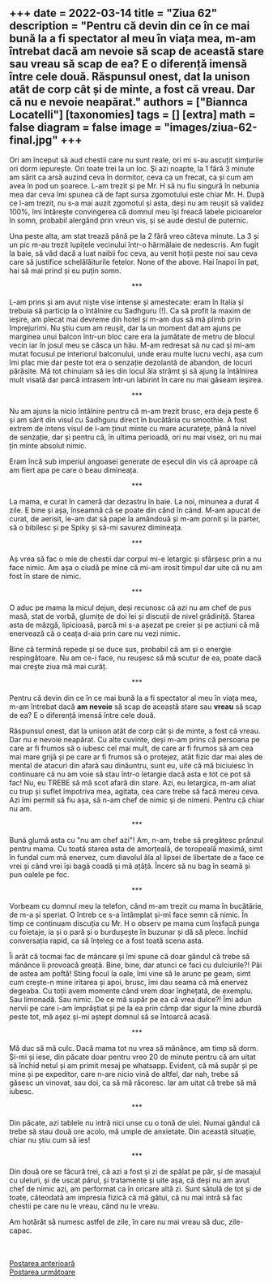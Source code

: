 
+++
date = 2022-03-14
title = "Ziua 62"
description = "Pentru că devin din ce în ce mai bună la a fi spectator al meu în viața mea, m-am întrebat dacă am nevoie să scap de această stare sau vreau să scap de ea? E o diferență imensă între cele două. Răspunsul onest, dat la unison atât de corp cât și de minte, a fost că vreau. Dar că nu e nevoie neapărat."
authors = ["Biannca Locatelli"]
[taxonomies]
tags = []
[extra]
math = false
diagram = false
image = "images/ziua-62-final.jpg"
+++
---

Ori am început să aud chestii care nu sunt reale, ori mi s-au ascuțit simțurile ori dorm iepurește. Ori toate trei la un loc. Și azi noapte, la 1 fără 3 minute am sărit ca arsă auzind ceva în dormitor, ceva ca un frecat, ca și cum am avea în pod un șoarece. L-am trezit și pe Mr. H să nu fiu singură în nebunia mea dar ceva îmi spunea că de fapt sursa zgomotului este chiar Mr. H. După ce l-am trezit, nu s-a mai auzit zgomotul și asta, deși nu am reușit să validez 100%, îmi întărește convingerea că domnul meu își freacă labele picioarelor în somn, probabil alergând prin vreun vis, și se aude destul de puternic.

Una peste alta, am stat trează până pe la 2 fără vreo câteva minute. La 3 și un pic m-au trezit lupițele vecinului într-o hărmălaie de nedescris. Am fugit la baie, să văd dacă a luat naibii foc ceva, au venit hoții peste noi sau ceva care să justifice schelălăiturile fetelor. None of the above. Hai înapoi în pat, hai să mai prind și eu puțin somn.

<p style="text-align: center;">***</p>

L-am prins și am avut niște vise intense și amestecate: eram în Italia și trebuia să particip la o întâlnire cu Sadhguru (!). Ca să profit la maxim de ieșire, am plecat mai devreme din hotel și m-am dus să mă plimb prin împrejurimi. Nu știu cum am reușit, dar la un moment dat am ajuns pe marginea unui balcon într-un bloc care era la jumătate de metru de blocul vecin iar în josul meu se căsca un hău. M-am redresat să nu cad și mi-am mutat focusul pe interiorul balconului, unde erau multe lucru vechi, așa cum îmi plac mie dar peste tot era o senzație dezolantă de abandon, de locuri părăsite. Mă tot chinuiam să ies din locul ăla strâmt și să ajung la întâlnirea mult visată dar parcă intrasem într-un labirint în care nu mai găseam ieșirea.

<p style="text-align: center;">***</p>

Nu am ajuns la nicio întâlnire pentru că m-am trezit brusc, era deja peste 6 și am sărit din visul cu Sadhguru direct în bucătăria cu smoothie. A fost extrem de intens visul de l-am ținut minte cu mare acuratețe, până la nivel de senzație, dar și pentru că, în ultima perioadă, ori nu mai visez, ori nu mai țin minte absolut nimic.

Eram încă sub imperiul angoasei generate de eșecul din vis că aproape că am fiert apa pe care o beau dimineața.

<p style="text-align: center;">***</p>

La mama, e curat în cameră dar dezastru în baie. La noi, minunea a durat 4 zile. E bine și așa, înseamnă că se poate din când în când. M-am apucat de curat, de aerisit, le-am dat să pape la amândouă și m-am pornit și la parter, să o bibilesc și pe Spiky și să-mi savurez dimineața.

<p style="text-align: center;">***</p>

Aș vrea să fac o mie de chestii dar corpul mi-e letargic și sfârșesc prin a nu face nimic. Am așa o ciudă pe mine că mi-am irosit timpul dar uite că nu am fost în stare de nimic.

<p style="text-align: center;">***</p>

O aduc pe mama la micul dejun, deși recunosc că azi nu am chef de pus masă, stat de vorbă, glumițe de doi lei și discuții de nivel grădiniță. Starea asta de mâzgă, lipicioasă, parcă mi s-a așezat pe creier și pe acțiuni că mă enervează că o ceața d-aia prin care nu vezi nimic.

Bine că termină repede și se duce sus, probabil că am și o energie respingătoare. Nu am ce-i face, nu reușesc să mă scutur de ea, poate dacă mai crește ziua mă mai curăț.

<p style="text-align: center;">***</p>

Pentru că devin din ce în ce mai bună la a fi spectator al meu în viața mea, m-am întrebat dacă **am nevoie** să scap de această stare sau **vreau** să scap de ea? E o diferență imensă între cele două.

Răspunsul onest, dat la unison atât de corp cât și de minte, a fost că vreau. Dar nu e nevoie neapărat. Cu alte cuvinte, deși m-am prins că persoana pe care ar fi frumos să o iubesc cel mai mult, de care ar fi frumos să am cea mai mare grijă și pe care ar fi frumos să o protejez, atât fizic dar mai ales de mental de atacuri din afară sau dinăuntru, sunt eu, uite că mă biciuiesc în continuare că nu am voie să stau într-o letargie dacă asta e tot ce pot să fac! Nu, eu TREBE să mă scot afară din stare. Azi, eu letargica, m-am aliat cu trup și suflet împotriva mea, agitata, cea care trebe să facă mereu ceva. Azi îmi permit să fiu așa, să n-am chef de nimic și de nimeni. Pentru că chiar nu am.

<p style="text-align: center;">***</p>

Bună glumă asta cu "nu am chef azi"! Am, n-am, trebe să pregătesc prânzul pentru mama. Cu toată starea asta de amorțeală, de toropeală maximă, simt în fundal cum mă enervez, cum diavolul ăla al lipsei de libertate de a face ce vrei și când vrei își bagă coadă și mă ațâță. Încerc să nu bag în seamă și pun oalele pe foc.

<p style="text-align: center;">***</p>

Vorbeam cu domnul meu la telefon, când m-am trezit cu mama în bucătărie, de m-a și speriat. O întreb ce s-a întâmplat și-mi face semn că nimic. În timp ce continuam discuția cu Mr. H o observ pe mama cum înșfacă punga cu foietaje, ia și o pară și o burdușește în buzunar și dă să plece. Închid conversația rapid, ca să înțeleg ce a fost toată scena asta.

Îi arăt că tocmai fac de mâncare și îmi spune că doar gândul că trebe să mănânce îi provoacă greață. Bine, bine, dar atunci ce faci cu dulciurile?! Păi de astea am poftă! Sting focul la oale, îmi vine să le arunc pe geam, simt cum crește-n mine iritarea și apoi, brusc, îmi dau seama că mă enervez degeaba. Cu toții avem momente când vrem doar înghețată, de exemplu. Sau limonadă. Sau nimic. De ce mă supăr pe ea că vrea dulce?! Îmi adun nervii pe care i-am împrăștiat și pe la ea prin câmp dar sigur la mine zburdă peste tot, mă așez și-mi aștept domnul să se întoarcă acasă.

<p style="text-align: center;">***</p>

Mă duc să mă culc. Dacă mama tot nu vrea să mănânce, am timp să dorm. Și-mi și iese, din păcate doar pentru vreo 20 de minute pentru că am uitat să închid netul și am primit mesaj pe whatsapp. Evident, că mă supăr și pe mine și pe expeditor, care n-are nicio vină de altfel, dar nah, trebe să găsesc un vinovat, sau doi, ca să mă răcoresc. Iar am uitat că trebe să mă iubesc.

<p style="text-align: center;">***</p>

Din păcate, azi tablele nu intră nici unse cu o tonă de ulei. Numai gândul că trebe să stau două ore acolo, mă umple de anxietate. Din această situație, chiar nu știu cum să ies!

<p style="text-align: center;">***</p>

Din două ore se făcură trei, că azi a fost și zi de spălat pe păr, și de masajul cu uleiuri, și de uscat părul, și tratamente și uite așa, că deși nu am avut chef de nimic azi, am performat ca în oricare altă zi. Sunt sătulă de tot și de toate, câteodată am impresia fizică că mă gâtui, că nu mai intră să fac chestii pe care nu le vreau, când nu le vreau.

Am hotărât să numesc astfel de zile, în care nu mai vreau să duc, zile-capac.

<br/>

<br/>

<div class="flex justify-between">
  <div>
    <a href="/blog/ziua-61/">Postarea anterioară</a>
  </div>
  <div>
    <a href="/blog/ziua-63/">Postarea următoare</a>
  </div>
</div>
